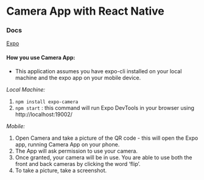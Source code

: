 # Camera App with React Native 

### Docs
[Expo](https://docs.expo.io/versions/latest/sdk/camera/)

#### How you use Camera App: 

* This application assumes you have expo-cli installed on your local machine and the expo app on your mobile device.  

*Local Machine:*
1. `npm install expo-camera`
2. `npm start` : this command will run Expo DevTools in your browser using http://localhost:19002/

*Mobile:*
1. Open Camera and take a picture of the QR code - this will open the Expo app, running Camera App on your phone.
2. The App will ask permission to use your camera.
3. Once granted, your camera will be in use. You are able to use both the front and back cameras by clicking the word ‘flip’.
4. To take a picture, take a screenshot.
